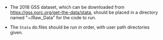 
- The 2018 GSS dataset, which can be downloaded from https://gss.norc.org/get-the-data/stata, should be placed in a directory named "~/Raw_Data" for the code to run.
	
- The `Stata` do.files should be run in order, with user path directories given.
